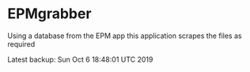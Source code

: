 # EPMgrabber
Using a database from the EPM app this application scrapes the files as required


Latest backup: Sun Oct 6 18:48:01 UTC 2019
